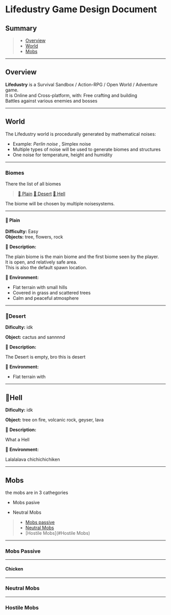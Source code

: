 # Lifedustry Game Design Document

## Summary

> * [Overview](#Overview)  
> * [World](#world) 
> * [Mobs](#mobs)  

---

## Overview

**Lifedustry** is a Survival Sandbox / Action-RPG / Open World / Adventure game.  
It is Online and Cross-platform, with:   Free crafting and building  
Battles against various enemies and bosses  

---

## World

The Lifedustry world is procedurally generated by mathematical noises:  

- Example: *Perlin noise* , Simplex noise
- Multiple types of noise will be used to generate biomes and structures 
- One noise for temperature, height and humidity

---

### Biomes

There the list of all biomes

> [🌼 Plain](-Plain)
> [🌵 Desert](-Desert)
> [🌋 Hell](-Hell)

The biome will be chosen by multiple noisesystems.

---

#### 🌼 Plain

**Difficulty:** Easy  
**Objects:** tree, flowers, rock  

📄 **Description:**  

The plain biome is the main biome and the first biome seen by the player.  
It is open, and relatively safe area.  
This is also the default spawn location.  

🌿 **Environment:**  

- Flat terrain with small hills 
- Covered in grass and scattered trees  
- Calm and peaceful atmosphere  

---

### 🌵Desert

**Dificulty:** idk

**Object:** cactus and sannnnd

📄 **Description:**

The Desert is empty, bro this is desert

🌿 **Environment:**

* Flat terrain with 

---

## 🌋Hell

**Dificulty:** idk

**Object:** tree on fire, volcanic rock, geyser, lava 

📄 **Description:**

What a Hell

🌿 **Environment:**

Lalalalava chichichichiken

---

## Mobs

the mobs are in 3 cathegories

* Mobs pasive

* Neutral Mobs

> * [Mobs passive](Mobs-passive)
> * [Neutral Mobs](Neutral-Mobs)
> * [Hostile Mobs](#Hostile Mobs)

-----

### Mobs Passive

------

#### Chicken

---

### Neutral Mobs

---

### Hostile Mobs

